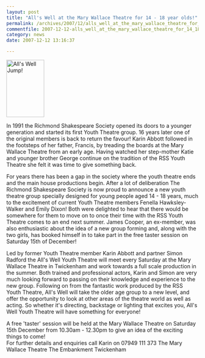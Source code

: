 ```yaml
---
layout: post
title: "All's Well at the Mary Wallace Theatre for 14 - 18 year olds!"
permalink: /archives/2007/12/alls_well_at_the_mary_wallace_theatre_for_14_18_ye.html
commentfile: 2007-12-12-alls_well_at_the_mary_wallace_theatre_for_14_18_ye
category: news
date: 2007-12-12 13:16:37

---
```


<a href="/assets/images/2007/AllsWellJump.jpg"><img src="/assets/images/2007/AllsWellJump-thumb.jpg" width="99" height="150" alt="All's Well Jump!" class="photo right" /></a>

In 1991 the Richmond Shakespeare Society opened its doors to a younger generation and started its first Youth Theatre group. 16 years later one of the original members is back to return the favour! Karin Abbott followed in the footsteps of her father, Francis, by treading the boards at the Mary Wallace Theatre from an early age. Having watched her step-mother Katie and younger brother George continue on the tradition of the RSS Youth Theatre she felt it was time to give something back.

For years there has been a gap in the society where the youth theatre ends and the main house productions begin. After a lot of deliberation The Richmond Shakespeare Society is now proud to announce a new youth theatre group specially designed for young people aged 14 - 18 years, much to the excitement of current Youth Theatre members Fenella Hawksley-Walker and Emily Dixon! Both were delighted to hear that there would be somewhere for them to move on to once their time with the RSS Youth Theatre comes to an end next summer. James Cooper, an ex-member, was also enthusiastic about the idea of a new group forming and, along with the two girls, has booked himself in to take part in the free taster session on Saturday 15th of December!

Led by former Youth Theatre member Karin Abbott and partner Simon Radford the All's Well Youth Theatre will meet every Saturday at the Mary Wallace Theatre in Twickenham and work towards a full scale production in the summer. Both trained and professional actors, Karin and Simon are very much looking forward to passing on their knowledge and experience to the new group. Following on from the fantastic work produced by the RSS Youth Theatre, All's Well will take the older age group to a new level, and offer the opportunity to look at other areas of the theatre world as well as acting. So whether it's directing, backstage or lighting that excites you, All's Well Youth Theatre will have something for everyone!

<div markdown="1" class="box">
A free 'taster' session will be held at the Mary Wallace Theatre on Saturday 15th December from 10.30am - 12.30pm to give an idea of the exciting things to come!

</div>
For further details and enquiries call Karin on 07949 111 373
The Mary Wallace Theatre
The Embankment
Twickenham
